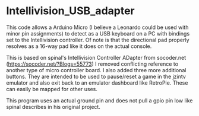 # Intellivision_USB_adapter
This code allows a Arduino Micro (I believe a Leonardo could be used with minor pin assignments) to detect as a USB keyboard on a PC with bindings set to the Intellivision controller. Of note is that the directional pad properly resolves as a 16-way pad like it does on the actual console.

This is based on spinal's Intellivision Controller ADapter from socoder.net (https://socoder.net/?Blogs=55773)
I removed conflicting reference to another type of micro controller board.
I also added three more additional buttons. They are intended to be used to pause/reset a game in the jzintv emulator and also exit back to an emulator dashboard like RetroPie. These can easily be mapped for other uses.

This program uses an actual ground pin and does not pull a gpio pin low like spinal describes in his original project.